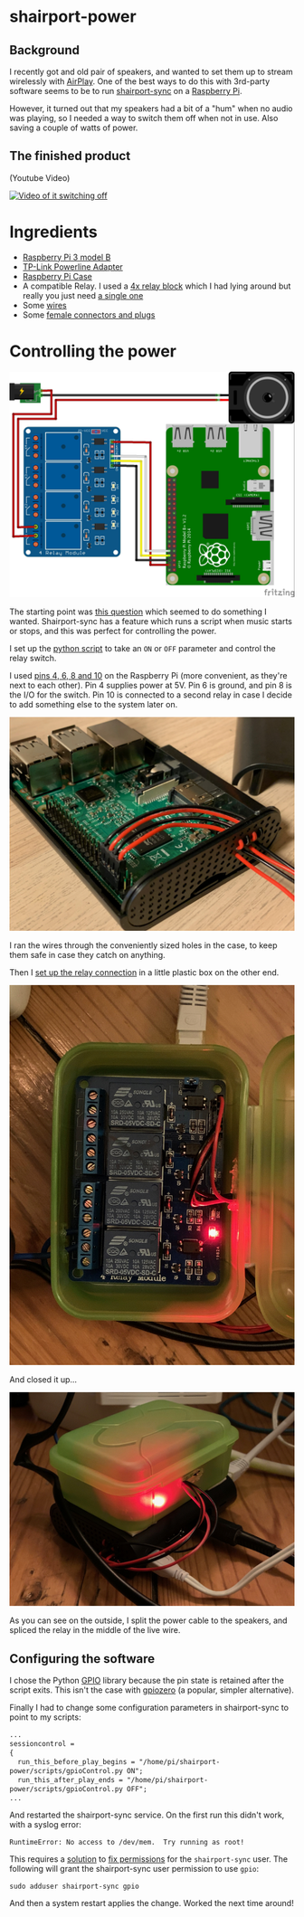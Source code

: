 # shairport-power

## Background
I recently got and old pair of speakers, and wanted to set them up to stream wirelessly with [AirPlay](https://www.apple.com/airplay/). One of the best ways to do this with 3rd-party software seems to be to run [shairport-sync](https://github.com/mikebrady/shairport-sync) on a [Raspberry Pi](https://www.raspberrypi.org/).

However, it turned out that my speakers had a bit of a "hum" when no audio was playing, so I needed a way to switch them off when not in use. Also saving a couple of watts of power.

## The finished product
(Youtube Video)

[![Video of it switching off](http://img.youtube.com/vi/Is1vkanx2_s/0.jpg)](http://www.youtube.com/watch?v=Is1vkanx2_s)

# Ingredients
* [Raspberry Pi 3 model B](https://www.amazon.de/gp/product/B01CD5VC92/ref=ppx_yo_dt_b_asin_title_o02_s00?ie=UTF8&psc=1)
* [TP-Link Powerline Adapter](https://www.amazon.de/gp/product/B00ADW9R22/ref=ppx_yo_dt_b_asin_title_o00_s00?ie=UTF8&psc=1)
* [Raspberry Pi Case](https://www.amazon.de/gp/product/B06X99BM44/ref=ppx_yo_dt_b_asin_title_o01_s00?ie=UTF8&psc=1)
* A compatible Relay. I used a [4x relay block](https://www.amazon.de/Elegoo-Relaismodul-Optokoppler-Arduino-Raspberry/dp/B01M8G4Y7Z/ref=sr_1_3?__mk_de_DE=%C3%85M%C3%85%C5%BD%C3%95%C3%91&keywords=arduino+relais+sainsmart&qid=1573939970&sr=8-3) which I had lying around but really you just need [a single one](https://www.amazon.de/AZDelivery-1-Relais-KY-019-High-Level-Trigger-Arduino/dp/B07CNR7K9B/ref=sr_1_7?__mk_de_DE=%C3%85M%C3%85%C5%BD%C3%95%C3%91&keywords=arduino+relay&qid=1573939996&sr=8-7)
* Some [wires](https://www.amazon.de/gp/product/B0144HG2RE/ref=ppx_yo_dt_b_asin_title_o01_s00?ie=UTF8&psc=1)
* Some [female connectors and plugs](https://www.amazon.de/gp/product/B01MRSUEHD/ref=ppx_yo_dt_b_asin_title_o01_s00?ie=UTF8&psc=1)

# Controlling the power

![Circuit diagram](./images/speaker_power_bb.jpg)

The starting point was [this question](https://github.com/mikebrady/shairport-sync/issues/931) which seemed to do something I wanted. Shairport-sync has a feature which runs a script when music starts or stops, and this was perfect for controlling the power.

I set up the [python script](./scripts/gpioControl.py) to take an `ON` or `OFF` parameter and control the relay switch.

I used [pins 4, 6, 8 and 10](https://www.electronicwings.com/raspberry-pi/raspberry-pi-gpio-access
) on the Raspberry Pi (more convenient, as they're next to each other). Pin 4 supplies power at 5V. Pin 6 is ground, and pin 8 is the I/O for the switch. Pin 10 is connected to a second relay in case I decide to add something else to the system later on.

![Raspi GPIO](./images/raspi_pins.jpg)

I ran the wires through the conveniently sized holes in the case, to keep them safe in case they catch on anything.

Then I [set up the relay connection](https://howtomechatronics.com/tutorials/arduino/control-high-voltage-devices-arduino-relay-tutorial/) in a little plastic box on the other end.

![Top of the relay](./images/relay_top.jpg)

And closed it up...

![Closed Box](./images/closed_box.jpg)

As you can see on the outside, I split the power cable to the speakers, and spliced the relay in the middle of the live wire.

## Configuring the software

I chose the Python [GPIO](https://sourceforge.net/p/raspberry-gpio-python/wiki/BasicUsage/) library because the pin state is retained after the script exits. This isn't the case with [gpiozero](https://gpiozero.readthedocs.io/en/stable/faq.html) (a popular, simpler alternative).

Finally I had to change some configuration parameters in shairport-sync to point to my scripts:

```
...
sessioncontrol =
{
  run_this_before_play_begins = "/home/pi/shairport-power/scripts/gpioControl.py ON";
  run_this_after_play_ends = "/home/pi/shairport-power/scripts/gpioControl.py OFF";
...
```

And restarted the shairport-sync service. On the first run this didn't work, with a syslog error:
```
RuntimeError: No access to /dev/mem.  Try running as root!
```

This requires a [solution](https://raspberrypi.stackexchange.com/questions/40105/access-gpio-pins-without-root-no-access-to-dev-mem-try-running-as-root) to [fix permissions](https://github.com/mikebrady/shairport-sync/issues/775) for the `shairport-sync` user. The following will grant the shairport-sync user permission to use `gpio`:

```
sudo adduser shairport-sync gpio
```

And then a system restart applies the change. Worked the next time around!

